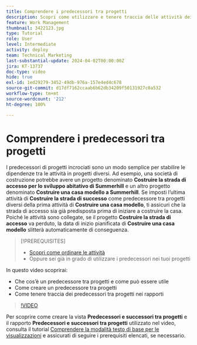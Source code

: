 ```yaml
---
title: Comprendere i predecessori tra progetti
description: Scopri come utilizzare e tenere traccia delle attività dei predecessori tra 2 o più progetti.
feature: Work Management
thumbnail: 3422123.jpg
type: Tutorial
role: User
level: Intermediate
activity: deploy
team: Technical Marketing
last-substantial-update: 2024-04-02T00:00:00Z
jira: KT-13737
doc-type: video
hide: true
exl-id: 1ed29279-3452-49db-976a-157e4ed4c678
source-git-commit: d17df7162ccaab6b62db34209f50131927c0a532
workflow-type: tm+mt
source-wordcount: '212'
ht-degree: 100%

---
```


# Comprendere i predecessori tra progetti

I predecessori di progetti incrociati sono un modo semplice per stabilire le dipendenze tra le attività in progetti diversi. Ad esempio, una società di costruzione potrebbe avere un progetto denominato **Costruire la strada di accesso per lo sviluppo abitativo di Summerhill** e un altro progetto denominato **Costruire una casa modello a Summerhill**. Se imposti l’ultima attività di **Costruire la strada di successo** come predecessore tra progetti diversi della prima attività di **Costruire una casa modello**, ti assicuri che la strada di accesso sia già predisposta prima di iniziare a costruire la casa. Poiché le attività sono collegate, se il progetto **Costruire la strada di accesso** va perduto, la data di inizio pianificata di **Costruire una casa modello** slitterà automaticamente di conseguenza.

>[!PREREQUISITES]
>
>* [Scopri come ordinare le attività](https://experienceleague.adobe.com/docs/workfront-learn/tutorials-workfront/manage-work/tasks/learn-to-sequence-tasks.html?lang=it)
>* Oppure sei già in grado di utilizzare i predecessori nei tuoi progetti


In questo video scoprirai:

* Che cos’è un predecessore tra progetti e come può essere utile
* Come creare un predecessore tra progetti
* Come tenere traccia dei predecessori tra progetti nei rapporti

>[!VIDEO](https://video.tv.adobe.com/v/3422836/?quality=12&learn=on&enablevpops&captions=ita)

Per scoprire come creare la vista **Predecessori e successori tra progetti** e il rapporto **Predecessori e successori tra progetti** utilizzato nel video, consulta il tutorial [Comprendere la modalità testo di base per le visualizzazioni](https://experienceleague.adobe.com/docs/workfront-learn/tutorials-workfront/reporting/intermediate-reporting/basic-text-mode-for-views.html?lang=it) e assicurati di seguire i prerequisiti elencati, se necessario.
